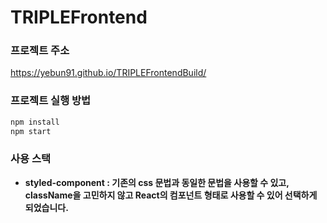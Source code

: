 # TRIPLEFrontend
### 프로젝트 주소
https://yebun91.github.io/TRIPLEFrontendBuild/
### 프로젝트 실행 방법

```bash
npm install
npm start
```

### 사용 스택

- **styled-component : 기존의 css 문법과 동일한 문법을 사용할 수 있고, className을 고민하지 않고 React의 컴포넌트 형태로 사용할 수 있어 선택하게 되었습니다.**


